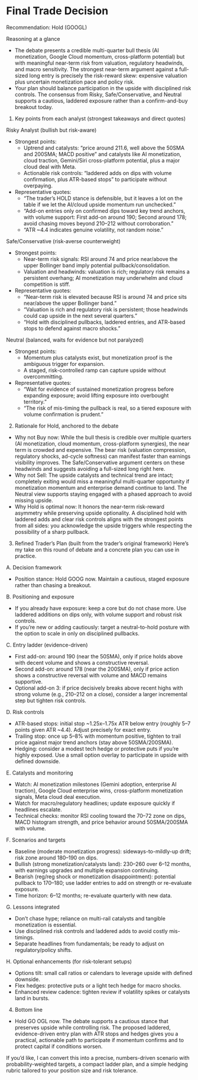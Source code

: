 # Final Trade Decision

Recommendation: Hold (GOOGL)

Reasoning at a glance
- The debate presents a credible multi-quarter bull thesis (AI monetization, Google Cloud momentum, cross-platform potential) but with meaningful near-term risk from valuation, regulatory headwinds, and macro sensitivity. The strongest near-term argument against a full-sized long entry is precisely the risk-reward skew: expensive valuation plus uncertain monetization pace and policy risk.
- Your plan should balance participation in the upside with disciplined risk controls. The consensus from Risky, Safe/Conservative, and Neutral supports a cautious, laddered exposure rather than a confirm-and-buy breakout today.

1) Key points from each analyst (strongest takeaways and direct quotes)

Risky Analyst (bullish but risk-aware)
- Strongest points:
  - Uptrend and catalysts: “price around 211.6, well above the 50SMA and 200SMA; MACD positive” and catalysts like AI monetization, cloud traction, Gemini/Siri cross-platform potential, plus a major cloud deal with Meta.
  - Actionable risk controls: “laddered adds on dips with volume confirmation, plus ATR-based stops” to participate without overpaying.
- Representative quotes:
  - “The trader’s HOLD stance is defensible, but it leaves a lot on the table if we let the AI/cloud upside momentum run unchecked.”
  - “Add-on entries only on confirmed dips toward key trend anchors, with volume support: First add-on around 190; Second around 178; avoid chasing moves beyond 210–212 without corroboration.”
  - “ATR ~4.4 indicates genuine volatility, not random noise.”

Safe/Conservative (risk-averse counterweight)
- Strongest points:
  - Near-term risk signals: RSI around 74 and price near/above the upper Bollinger band imply potential pullback/consolidation.
  - Valuation and headwinds: valuation is rich; regulatory risk remains a persistent overhang; AI monetization may underwhelm and cloud competition is stiff.
- Representative quotes:
  - “Near-term risk is elevated because RSI is around 74 and price sits near/above the upper Bollinger band.”
  - “Valuation is rich and regulatory risk is persistent; those headwinds could cap upside in the next several quarters.”
  - “Hold with disciplined pullbacks, laddered entries, and ATR-based stops to defend against macro shocks.”

Neutral (balanced, waits for evidence but not paralyzed)
- Strongest points:
  - Momentum plus catalysts exist, but monetization proof is the ambiguous trigger for expansion.
  - A staged, risk-controlled ramp can capture upside without overcommitting.
- Representative quotes:
  - “Wait for evidence of sustained monetization progress before expanding exposure; avoid lifting exposure into overbought territory.”
  - “The risk of mis-timing the pullback is real, so a tiered exposure with volume confirmation is prudent.”

2) Rationale for Hold, anchored to the debate
- Why not Buy now: While the bull thesis is credible over multiple quarters (AI monetization, cloud momentum, cross-platform synergies), the near term is crowded and expensive. The bear risk (valuation compression, regulatory shocks, ad-cycle softness) can manifest faster than earnings visibility improves. The Safe/Conservative argument centers on these headwinds and suggests avoiding a full-sized long right here.
- Why not Sell: The upside catalysts and technical trend are intact; completely exiting would miss a meaningful multi-quarter opportunity if monetization momentum and enterprise demand continue to land. The Neutral view supports staying engaged with a phased approach to avoid missing upside.
- Why Hold is optimal now: It honors the near-term risk-reward asymmetry while preserving upside optionality. A disciplined hold with laddered adds and clear risk controls aligns with the strongest points from all sides: you acknowledge the upside triggers while respecting the possibility of a sharp pullback.

3) Refined Trader’s Plan (built from the trader’s original framework)
Here’s my take on this round of debate and a concrete plan you can use in practice.

A. Decision framework
- Position stance: Hold GOOG now. Maintain a cautious, staged exposure rather than chasing a breakout.

B. Positioning and exposure
- If you already have exposure: keep a core but do not chase more. Use laddered additions on dips only, with volume support and robust risk controls.
- If you’re new or adding cautiously: target a neutral-to-hold posture with the option to scale in only on disciplined pullbacks.

C. Entry ladder (evidence-driven)
- First add-on: around 190 (near the 50SMA), only if price holds above with decent volume and shows a constructive reversal.
- Second add-on: around 178 (near the 200SMA), only if price action shows a constructive reversal with volume and MACD remains supportive.
- Optional add-on 3: if price decisively breaks above recent highs with strong volume (e.g., 210–212 on a close), consider a larger incremental step but tighten risk controls.

D. Risk controls
- ATR-based stops: initial stop ~1.25x–1.75x ATR below entry (roughly 5–7 points given ATR ~4.4). Adjust precisely for exact entry.
- Trailing stop: once up 5–8% with momentum positive, tighten to trail price against major trend anchors (stay above 50SMA/200SMA).
- Hedging: consider a modest tech hedge or protective puts if you’re highly exposed. Use a small option overlay to participate in upside with defined downside.

E. Catalysts and monitoring
- Watch: AI monetization milestones (Gemini adoption, enterprise AI traction), Google Cloud enterprise wins, cross-platform monetization signals, Meta cloud deal execution.
- Watch for macro/regulatory headlines; update exposure quickly if headlines escalate.
- Technical checks: monitor RSI cooling toward the 70–72 zone on dips, MACD histogram strength, and price behavior around 50SMA/200SMA with volume.

F. Scenarios and targets
- Baseline (moderate monetization progress): sideways-to-mildly-up drift; risk zone around 180–190 on dips.
- Bullish (strong monetization/catalysts land): 230–260 over 6–12 months, with earnings upgrades and multiple expansion continuing.
- Bearish (reg/reg shock or monetization disappointment): potential pullback to 170–180; use ladder entries to add on strength or re-evaluate exposure.
- Time horizon: 6–12 months; re-evaluate quarterly with new data.

G. Lessons integrated
- Don’t chase hype; reliance on multi-rail catalysts and tangible monetization is essential.
- Use disciplined risk controls and laddered adds to avoid costly mis-timings.
- Separate headlines from fundamentals; be ready to adjust on regulatory/policy shifts.

H. Optional enhancements (for risk-tolerant setups)
- Options tilt: small call ratios or calendars to leverage upside with defined downside.
- Flex hedges: protective puts or a light tech hedge for macro shocks.
- Enhanced review cadence: tighten review if volatility spikes or catalysts land in bursts.

4) Bottom line
- Hold GO OGL now. The debate supports a cautious stance that preserves upside while controlling risk. The proposed laddered, evidence-driven entry plan with ATR stops and hedges gives you a practical, actionable path to participate if momentum confirms and to protect capital if conditions worsen.

If you’d like, I can convert this into a precise, numbers-driven scenario with probability-weighted targets, a compact ladder plan, and a simple hedging rubric tailored to your position size and risk tolerance.
